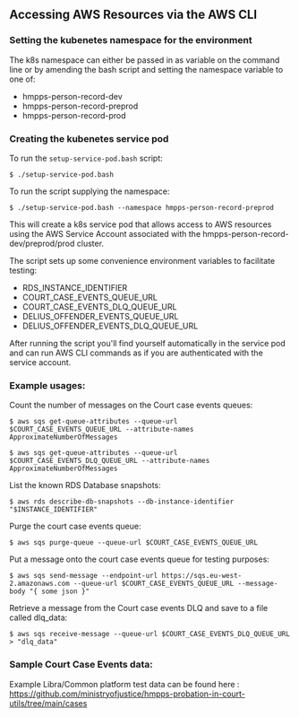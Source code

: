 
## Accessing AWS Resources via the AWS CLI


### Setting the kubenetes namespace for the environment

The k8s namespace can either be passed in as variable on the command line or by amending the bash script and
setting the namespace variable to one of:

- hmpps-person-record-dev
- hmpps-person-record-preprod
- hmpps-person-record-prod 


### Creating the kubenetes service pod

To run the `setup-service-pod.bash` script:

`$ ./setup-service-pod.bash`

To run the script supplying the namespace:

`$ ./setup-service-pod.bash --namespace hmpps-person-record-preprod`


This will create a k8s service pod that allows access to AWS resources using the AWS Service Account
associated with the hmpps-person-record-dev/preprod/prod cluster.

The script sets up some convenience environment variables to facilitate testing:

- RDS_INSTANCE_IDENTIFIER
- COURT_CASE_EVENTS_QUEUE_URL
- COURT_CASE_EVENTS_DLQ_QUEUE_URL
- DELIUS_OFFENDER_EVENTS_QUEUE_URL
- DELIUS_OFFENDER_EVENTS_DLQ_QUEUE_URL
 
After running the script you'll find yourself automatically in the service pod and can run AWS CLI commands as if you are authenticated with the service account.


### Example usages:

Count the number of messages on the Court case events queues:

`$ aws sqs get-queue-attributes --queue-url $COURT_CASE_EVENTS_QUEUE_URL --attribute-names ApproximateNumberOfMessages`

`$ aws sqs get-queue-attributes --queue-url $COURT_CASE_EVENTS_DLQ_QUEUE_URL --attribute-names ApproximateNumberOfMessages`

List the known RDS Database snapshots:

`$ aws rds describe-db-snapshots --db-instance-identifier "$INSTANCE_IDENTIFIER"`

Purge the court case events queue:

`$ aws sqs purge-queue --queue-url $COURT_CASE_EVENTS_QUEUE_URL`

Put a message onto the court case events queue for testing purposes:

`$ aws sqs send-message --endpoint-url https://sqs.eu-west-2.amazonaws.com --queue-url $COURT_CASE_EVENTS_QUEUE_URL --message-body "{ some json }"`

Retrieve a message from the Court case events DLQ and save to a file called dlq_data:

`$ aws sqs receive-message --queue-url $COURT_CASE_EVENTS_DLQ_QUEUE_URL > "dlq_data"`


### Sample Court Case Events data:

Example Libra/Common platform test data can be found here : https://github.com/ministryofjustice/hmpps-probation-in-court-utils/tree/main/cases
